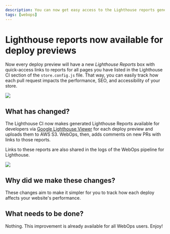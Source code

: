 ```yaml
---
description: You can now get easy access to the Lighthouse reports generated by WebOps, for all pages you have listed in the Lighthouse CI section of the `store.config.js` file.
tags: [webops]
---
```


# Lighthouse reports now available for deploy previews

Now every deploy preview will have a new *Lighthouse Reports* box with quick-access links to reports for all pages you have listed in the Lighthouse CI section of the `store.config.js` file. That way, you can easily track how each pull request impacts the performance, SEO, and accessibility of your store.

![](/img/releases/lighthouse-reports.png)

## What has changed?

The Lighthouse CI now makes generated Lighthouse Reports available for developers via [Google Lighthouse Viewer](https://googlechrome.github.io/lighthouse/viewer/) for each deploy preview and uploads them to AWS S3. WebOps, then, adds comments on new PRs with links to those reports. 

Links to these reports are also shared in the logs of the WebOps pipeline for Lighthouse.

![](/img/releases/lighthouse-reports-pipeline.png)

## Why did we make these changes?

These changes aim to make it simpler for you to track how each deploy affects your website's performance.

## What needs to be done?

Nothing. This improvement is already available for all WebOps users. Enjoy!